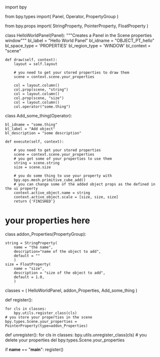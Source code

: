 import bpy

from bpy.types import(
        Panel,
        Operator,
        PropertyGroup
        )

from bpy.props import(
        StringProperty,
        PointerProperty,
        FloatProperty
        )

class HelloWorldPanel(Panel):
    """Creates a Panel in the Scene properties window"""
    bl_label = "Hello World Panel"
    bl_idname = "OBJECT_PT_hello"
    bl_space_type = 'PROPERTIES'
    bl_region_type = 'WINDOW'
    bl_context = "scene"

    def draw(self, context):
        layout = self.layout

        # you need to get your stored properties to draw them
        scene = context.scene.your_properties 

        col = layout.column()
        col.prop(scene, "string")
        col = layout.column()
        col.prop(scene, "size")
        col = layout.column()
        col.operator("some.thing")

class Add_some_thing(Operator):

    bl_idname = "some.thing"
    bl_label = "Add object"
    bl_description = "some description"

    def execute(self, context):

        # you need to get your stored properties
        scene = context.scene.your_properties 
        # you get some of your properties to use them
        string = scene.string
        size = scene.size

        # you do some thing to use your property with
        bpy.ops.mesh.primitive_cube_add()
        # you can change some of the added object props as the defined in the ui property 
        context.active_object.name = string 
        context.active_object.scale = [size, size, size]
        return {'FINISHED'}

# your properties here
class addon_Properties(PropertyGroup):

    string = StringProperty(
        name = "the name",
        description="name of the object to add",
        default = ""
        )
    size = FloatProperty(
        name = "size",
        description = "size of the object to add",
        default = 1.0,
        )    

classes = (
    HelloWorldPanel,
    addon_Properties,
    Add_some_thing
    )

def register():

    for cls in classes:
        bpy.utils.register_class(cls)
    # you store your properties in the scene
    bpy.types.Scene.your_properties = PointerProperty(type=addon_Properties)

def unregister():
    for cls in classes:
        bpy.utils.unregister_class(cls)
    # you delete your properties
    del bpy.types.Scene.your_properties

if __name__ == "__main__":
    register()
